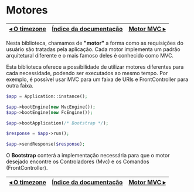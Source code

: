 # Motores

[◂ O timezone](03-timezone.md) | [Índice da documentação](indice.md) | [Motor MVC ▸](05-motor-mvc.md)
-- | -- | --

Nesta biblioteca, chamamos de **"motor"** a forma como as requisições do
usuário são tratadas pela aplicação. Cada motor implementa um padrão
arquitetural diferente e o mais famoso deles é conhecido como MVC.

Esta biblioteca oferece a possibilidade de utilizar motores diferentes para
cada necessidade, podendo ser executados ao mesmo tempo. Por exemplo, é possível
usar MVC para um faixa de URIs e FrontController para outra faixa.

```php
$app = Application::instance();

$app->bootEngine(new MvcEngine());
$app->bootEngine(new FcEngine());

$app->bootApplication(/* Bootstrap */);

$response = $app->run();

$app->sendResponse($response);
```

O **Bootstrap** conterá a implementação necessária para que o motor desejado
encontre os Controladores (Mvc) e os Comandos (FrontController).

[◂ O timezone](03-timezone.md) | [Índice da documentação](indice.md) | [Motor MVC ▸](05-motor-mvc.md)
-- | -- | --
